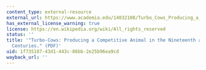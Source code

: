 ```yaml
---
content_type: external-resource
external_url: https://www.academia.edu/14032108/Turbo_Cows_Producing_a_Competitive_Animal_in_the_Nineteenth_and_Early_Twentieth_Century
has_external_license_warning: true
license: https://en.wikipedia.org/wiki/All_rights_reserved
status: ''
title: '"Turbo-Cows: Producing a Competitive Animal in the Nineteenth and Early Twentieth
  Centuries." (PDF)'
uid: 1f735187-43d1-443c-86bb-2e25b96ea9cd
wayback_url: ''
---
```

